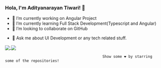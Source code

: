 ### Hola, I'm Adityanarayan Tiwari! 👋



- 🔭 I’m currently working on Angular Project
- 🌱 I’m currently learning Full Stack Development(Typescript and Angular)
- 👯 I’m looking to collaborate on GitHub
<!-- - 🤔 I’m looking for help with -->
- 💬 Ask me about UI Development or any tech related stuff.
<!---
- 📫 How to reach me: ...
- 😄 Pronouns: He/His
- ⚡ Fun fact: ...
-->

<a href="https://github.com/iamadityanarayan/github-readme-stats">
  <img align="center" src="https://github-readme-stats.vercel.app/api/top-langs/?username=iamadityanarayan&amp;theme=dark&amp;hide_langs_below=1"/>
</a>
<a href="https://github.com/iamadityanarayan/convoychat">
  <img align="center" src="https://github-readme-stats.vercel.app/api?username=iamadityanarayan&&show_icons=true&title_color=ffffff&icon_color=39ff14&text_color=00b7c2&bg_color=151515">
</a>



                                                 Show some ❤️ by starring some of the repositories!
